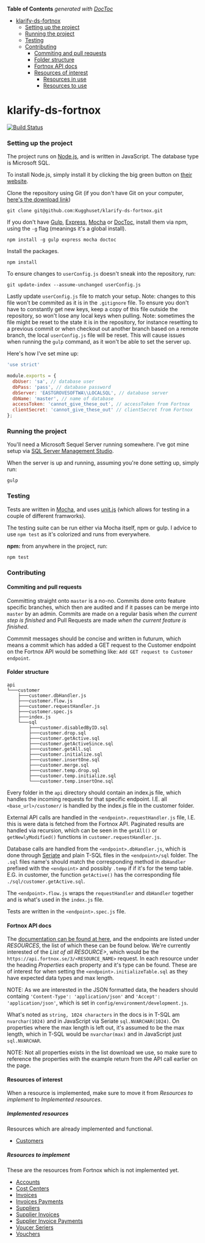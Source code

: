 <!-- START doctoc generated TOC please keep comment here to allow auto update -->
<!-- DON'T EDIT THIS SECTION, INSTEAD RE-RUN doctoc TO UPDATE -->
**Table of Contents**  *generated with [DocToc](https://github.com/thlorenz/doctoc)*

- [klarify-ds-fortnox](#klarify-ds-fortnox)
    - [Setting up the project](#setting-up-the-project)
    - [Running the project](#running-the-project)
    - [Testing](#testing)
    - [Contributing](#contributing)
      - [Commiting and pull requests](#commiting-and-pull-requests)
      - [Folder structure](#folder-structure)
      - [Fortnox API docs](#fortnox-api-docs)
      - [Resources of interest](#resources-of-interest)
        - [Resources in use](#resources-in-use)
        - [Resources to use](#resources-to-use)

<!-- END doctoc generated TOC please keep comment here to allow auto update -->

# klarify-ds-fortnox 

[![Build Status](https://travis-ci.org/Kugghuset/klarify-ds-fortnox.svg)](https://travis-ci.org/Kugghuset/klarify-ds-fortnox)

### Setting up the project

The project runs on [Node.js](https://nodejs.org/en/), and is written in JavaScript. The database type is Microsoft SQL.

To install Node.js, simply install it by clicking the big green button on [their website](https://nodejs.org/en/).

Clone the repository using Git (if you don't have Git on your computer, [here's the download link](https://git-scm.com/download))

```
git clone git@github.com:Kugghuset/klarify-ds-fortnox.git
```

If you don't have [Gulp](http://gulpjs.com/), [Express](http://expressjs.com/), [Mocha](http://mochajs.org/) or [DocToc](https://github.com/thlorenz/doctoc), install them via npm, using the `-g` flag (meanings it's a global install).

```
npm install -g gulp express mocha doctoc
```

Install the packages.

```
npm install
```

To ensure changes to `userConfig.js` doesn't sneak into the repository, run: 

```
git update-index --assume-unchanged userConfig.js
```

Lastly update `userConfig.js` file to match your setup.
Note: changes to this file won't be commited as it is in the `.gitignore` file. To ensure you don't have to constantly get new keys, keep a copy of this file outside the repository, so won't lose any local keys when pulling.
Note: sometimes the file might be reset to the state it is in the repository, for instance resetting to a previous commit or when checkout out another branch based on a remote branch, the local `userConfig.js` file will be reset. This will cause issues when running the `gulp` command, as it won't be able to set the server up.

Here's how I've set mine up:

```javascript
'use strict'

module.exports = {
  dbUser: 'sa', // database user
  dbPass: 'pass', // database password
  dbServer: 'EASTGROVESOFTWA\\LOCALSQL', // database server
  dbName: 'master', // name of database
  accessToken: 'cannot_give_these_out', // accessToken from Fortnox
  clientSecret: 'cannot_give_these_out' // clientSecret from Fortnox
};
```

### Running the project

You'll need a Microsoft Sequel Server running somewhere. I've got mine setup via [SQL Server Management Studio](https://msdn.microsoft.com/library/mt238290.aspx).

When the server is up and running, assuming you're done setting up, simply run:

```
gulp
```

### Testing

Tests are written in [Mocha](http://mochajs.org/), and uses [unit.js](http://unitjs.com/) (which allows for testing in a couple of different framworks).

The testing suite can be run either via Mocha itself, npm or gulp. I advice to use `npm test` as it's colorized and runs from everywhere.

**npm:** from anywhere in the project, run:
```
npm test
```

### Contributing

#### Commiting and pull requests

Committing straight onto `master` is a no-no. Commits done onto feature specific branches, which then are audited and if it passes can be merge into `master` by an admin. Commits are made on a regular basis when *_the current step is finished_* and Pull Requests are made *when the current feature is finished*.

Commmit messages should be concise and written in futurum, which means a commit which has added a GET request to the Customer endpoint on the Fortnox API would be something like: `Add GET request to Customer endpoint`.

#### Folder structure

```
api
└───customer
    ├───customer.dbHandler.js
    ├───customer.flow.js
    ├───customer.requestHandler.js
    ├───customer.spec.js
    ├───index.js
    └───sql
        ├───customer.disabledByID.sql
        ├───customer.drop.sql
        ├───customer.getActive.sql
        ├───customer.getActiveSince.sql
        ├───customer.getAll.sql
        ├───customer.initialize.sql
        ├───customer.insertOne.sql
        ├───customer.merge.sql
        ├───customer.temp.drop.sql
        ├───customer.temp.initialize.sql
        └───customer.temp.insertOne.sql
```

Every folder in the `api` directory should contain an index.js file, which handles the incoming requests for that specific endpoint. I.E. all `<base_url>/customer/` is handled by the index.js file in the customer folder.

External API calls are handled in the `<endpoint>.requestHandler.js` file, I.E. this is were data is fetched from the Fortnox API. Paginated results are handled via recursion, which can be seen in the `getAll()` or `getNewlyModified()` functions in `customer.requestHandler.js`.

Database calls are handled from the `<endpoint>.dbHandler.js`, which is done through [Seriate](https://github.com/LeanKit-Labs/seriate) and plain T-SQL files in the `<endpoint>/sql` folder. The `.sql` files name's should match the corresponding method in `dbHandler` prefixed with the `<endpoint>` and possibly `.temp` if if it's for the temp table. E.G. in customer, the function `getActive()` has the corresponding file `./sql/customer.getActive.sql`.

The `<endpoint>.flow.js` wraps the `requestHandler` and `dbHandler` together and is what's used in the `index.js` file.

Tests are written in the `<endpoint>.spec.js` file.

#### Fortnox API docs

The [documentation can be found at here](http://developer.fortnox.se/documentation/), and the endpoints are listed under *RESOURCES*, the list of which these can be found below. We're currently interested of the _List of all RESOURCE>_, which would be the `https://api.fortnox.se/3/<RESOURCE_NAME>` request. In each resource under the heading *Properties* each property and it's type can be found. These are of interest for when setting the `<endpoint>.initializeTable.sql` as they have expected data types and max length.

NOTE: As we are interested in the JSON formatted data, the headers should containg `'Content-Type': 'application/json'` and `'Accept': 'application/json'`, which is set in `config/environment/development.js`.

What's noted as `string, 1024 characters` in the docs is in T-SQL am `nvarchar(1024)` and in JavaScript via Seriate `sql.NVARCHAR(1024)`. On properties where the max length is left out, it's assumed to be the max length, which in T-SQL would be `nvarchar(max)` and in JavaScript just `sql.NVARCHAR`.

NOTE: Not all properties exists in the list download we use, so make sure to reference the properties with the example return from the API call earlier on the page.

#### Resources of interest

When a resource is implemented, make sure to move it from *Resources to implement* to *Implemented resources*.

##### Implemented resources

Resources which are already implemented and functional.

 - [Customers](http://developer.fortnox.se/documentation/resources/customers/)

##### Resources to implement

These are the resources from Fortnox which is not implemented yet.

- [Accounts](http://developer.fortnox.se/documentation/resources/accounts/)
- [Cost Centers](http://developer.fortnox.se/documentation/resources/cost-centers/)
- [Invoices](http://developer.fortnox.se/documentation/resources/invoices/)
- [Invoices Payments](http://developer.fortnox.se/documentation/resources/invoice-payments/)
- [Suppliers](http://developer.fortnox.se/documentation/resources/suppliers/)
- [Supplier Invoices](http://developer.fortnox.se/documentation/resources/supplier-invoices/)
- [Supplier Invoice Payments](http://developer.fortnox.se/documentation/resources/supplier-invoice-payments/) 
- [Voucer Seriers](http://developer.fortnox.se/documentation/resources/voucher-series/)
- [Vouchers](http://developer.fortnox.se/documentation/resources/vouchers/)
